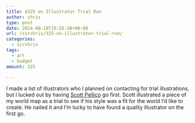 ```yaml
---
title: $325 on Illustrator Trial Run
author: chris
type: post
date: 2014-08-18T15:55:48+00:00
url: /sirchris/325-on-illustrator-trial-run/
categories:
  - sirchris
tags:
  - art
  - budget
amount: 325

---
```

I made a list of illustrators who I planned on contacting for trial illustrations, but I lucked out by having [Scott Pellico][1] go first. Scott illustrated a piece of my world map as a trial to see if his style was a fit for the world I&#8217;d like to create. He nailed it and I&#8217;m lucky to have found a quality illustrator on the first go.
<!--more-->
 [1]: http://appylon.weebly.com